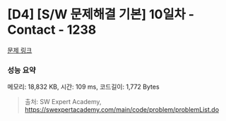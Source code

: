 # [D4] [S/W 문제해결 기본] 10일차 - Contact - 1238 

[문제 링크](https://swexpertacademy.com/main/code/problem/problemDetail.do?contestProbId=AV15B1cKAKwCFAYD) 

### 성능 요약

메모리: 18,832 KB, 시간: 109 ms, 코드길이: 1,772 Bytes



> 출처: SW Expert Academy, https://swexpertacademy.com/main/code/problem/problemList.do